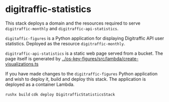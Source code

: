 # digitraffic-statistics

This stack deploys a domain and the resources required to serve
`digitraffic-monthly` and `digitraffic-api-statistics`.

`digitaffic-figures` is a Python application for displaying Digitraffic API user
statistics. Deployed as the resource `digitraffic-monthly`.

`digitraffic-api-statistics` is a static web page served from a bucket. The page
itself is generated by
[../os-key-figures/src/lambda/create-visualizations.ts](../os-key-figures/src/lambda/create-visualizations.ts)

If you have made changes to the `digitraffic-figures` Python application and
wish to deploy it, build and deploy this stack. The application is deployed as a
container Lambda.

`rushx build` `cdk deploy DigitrafficStatisticsStack`
